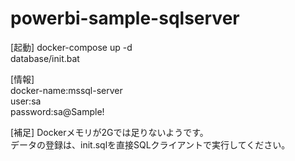 # powerbi-sample-sqlserver

[起動]
docker-compose up -d  
database/init.bat  

[情報]  
docker-name:mssql-server  
user:sa  
password:sa@Sample!  

[補足]
Dockerメモリが2Gでは足りないようです。  
データの登録は、init.sqlを直接SQLクライアントで実行してください。  

